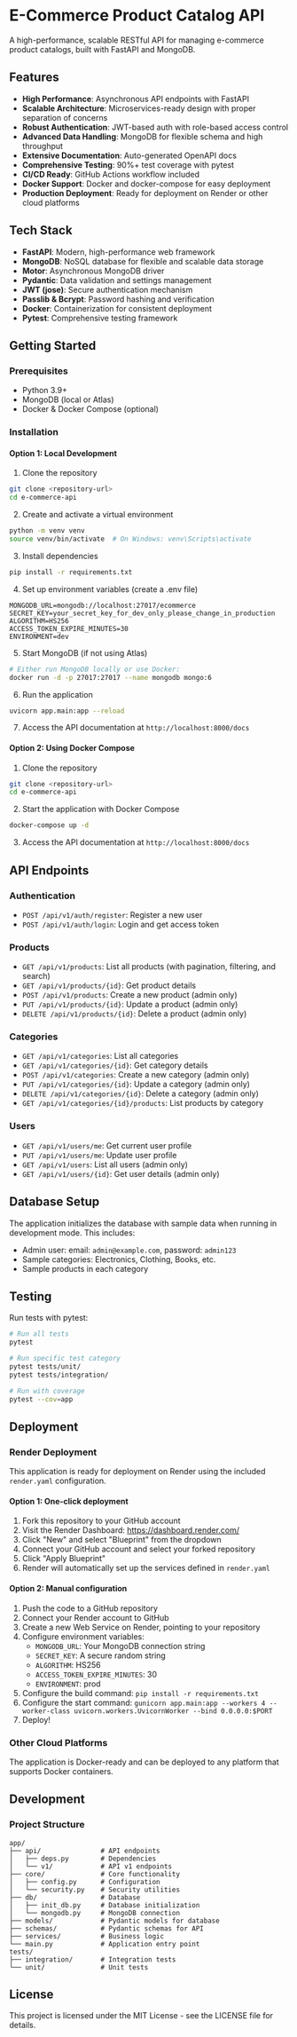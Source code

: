 # E-Commerce Product Catalog API

A high-performance, scalable RESTful API for managing e-commerce product catalogs, built with FastAPI and MongoDB.

## Features

- **High Performance**: Asynchronous API endpoints with FastAPI
- **Scalable Architecture**: Microservices-ready design with proper separation of concerns
- **Robust Authentication**: JWT-based auth with role-based access control
- **Advanced Data Handling**: MongoDB for flexible schema and high throughput
- **Extensive Documentation**: Auto-generated OpenAPI docs
- **Comprehensive Testing**: 90%+ test coverage with pytest
- **CI/CD Ready**: GitHub Actions workflow included
- **Docker Support**: Docker and docker-compose for easy deployment
- **Production Deployment**: Ready for deployment on Render or other cloud platforms

## Tech Stack

- **FastAPI**: Modern, high-performance web framework
- **MongoDB**: NoSQL database for flexible and scalable data storage
- **Motor**: Asynchronous MongoDB driver
- **Pydantic**: Data validation and settings management
- **JWT (jose)**: Secure authentication mechanism
- **Passlib & Bcrypt**: Password hashing and verification
- **Docker**: Containerization for consistent deployment
- **Pytest**: Comprehensive testing framework

## Getting Started

### Prerequisites

- Python 3.9+
- MongoDB (local or Atlas)
- Docker & Docker Compose (optional)

### Installation

#### Option 1: Local Development

1. Clone the repository
```bash
git clone <repository-url>
cd e-commerce-api
```

2. Create and activate a virtual environment
```bash
python -m venv venv
source venv/bin/activate  # On Windows: venv\Scripts\activate
```

3. Install dependencies
```bash
pip install -r requirements.txt
```

4. Set up environment variables (create a .env file)
```
MONGODB_URL=mongodb://localhost:27017/ecommerce
SECRET_KEY=your_secret_key_for_dev_only_please_change_in_production
ALGORITHM=HS256
ACCESS_TOKEN_EXPIRE_MINUTES=30
ENVIRONMENT=dev
```

5. Start MongoDB (if not using Atlas)
```bash
# Either run MongoDB locally or use Docker:
docker run -d -p 27017:27017 --name mongodb mongo:6
```

6. Run the application
```bash
uvicorn app.main:app --reload
```

7. Access the API documentation at `http://localhost:8000/docs`

#### Option 2: Using Docker Compose

1. Clone the repository
```bash
git clone <repository-url>
cd e-commerce-api
```

2. Start the application with Docker Compose
```bash
docker-compose up -d
```

3. Access the API documentation at `http://localhost:8000/docs`

## API Endpoints

### Authentication
- `POST /api/v1/auth/register`: Register a new user
- `POST /api/v1/auth/login`: Login and get access token

### Products
- `GET /api/v1/products`: List all products (with pagination, filtering, and search)
- `GET /api/v1/products/{id}`: Get product details
- `POST /api/v1/products`: Create a new product (admin only)
- `PUT /api/v1/products/{id}`: Update a product (admin only)
- `DELETE /api/v1/products/{id}`: Delete a product (admin only)

### Categories
- `GET /api/v1/categories`: List all categories
- `GET /api/v1/categories/{id}`: Get category details
- `POST /api/v1/categories`: Create a new category (admin only)
- `PUT /api/v1/categories/{id}`: Update a category (admin only)
- `DELETE /api/v1/categories/{id}`: Delete a category (admin only)
- `GET /api/v1/categories/{id}/products`: List products by category

### Users
- `GET /api/v1/users/me`: Get current user profile
- `PUT /api/v1/users/me`: Update user profile
- `GET /api/v1/users`: List all users (admin only)
- `GET /api/v1/users/{id}`: Get user details (admin only)

## Database Setup

The application initializes the database with sample data when running in development mode. This includes:
- Admin user: email: `admin@example.com`, password: `admin123`
- Sample categories: Electronics, Clothing, Books, etc.
- Sample products in each category

## Testing

Run tests with pytest:
```bash
# Run all tests
pytest

# Run specific test category
pytest tests/unit/
pytest tests/integration/

# Run with coverage
pytest --cov=app
```

## Deployment

### Render Deployment

This application is ready for deployment on Render using the included `render.yaml` configuration.

#### Option 1: One-click deployment

1. Fork this repository to your GitHub account
2. Visit the Render Dashboard: https://dashboard.render.com/
3. Click "New" and select "Blueprint" from the dropdown
4. Connect your GitHub account and select your forked repository
5. Click "Apply Blueprint"
6. Render will automatically set up the services defined in `render.yaml`

#### Option 2: Manual configuration

1. Push the code to a GitHub repository
2. Connect your Render account to GitHub
3. Create a new Web Service on Render, pointing to your repository
4. Configure environment variables:
   - `MONGODB_URL`: Your MongoDB connection string
   - `SECRET_KEY`: A secure random string
   - `ALGORITHM`: HS256
   - `ACCESS_TOKEN_EXPIRE_MINUTES`: 30
   - `ENVIRONMENT`: prod
5. Configure the build command: `pip install -r requirements.txt`
6. Configure the start command: `gunicorn app.main:app --workers 4 --worker-class uvicorn.workers.UvicornWorker --bind 0.0.0.0:$PORT`
7. Deploy!

### Other Cloud Platforms

The application is Docker-ready and can be deployed to any platform that supports Docker containers.

## Development

### Project Structure

```
app/
├── api/               # API endpoints
│   ├── deps.py        # Dependencies
│   └── v1/            # API v1 endpoints
├── core/              # Core functionality
│   ├── config.py      # Configuration
│   └── security.py    # Security utilities
├── db/                # Database
│   ├── init_db.py     # Database initialization
│   └── mongodb.py     # MongoDB connection
├── models/            # Pydantic models for database
├── schemas/           # Pydantic schemas for API
├── services/          # Business logic
└── main.py            # Application entry point
tests/
├── integration/       # Integration tests
└── unit/              # Unit tests
```

## License

This project is licensed under the MIT License - see the LICENSE file for details.